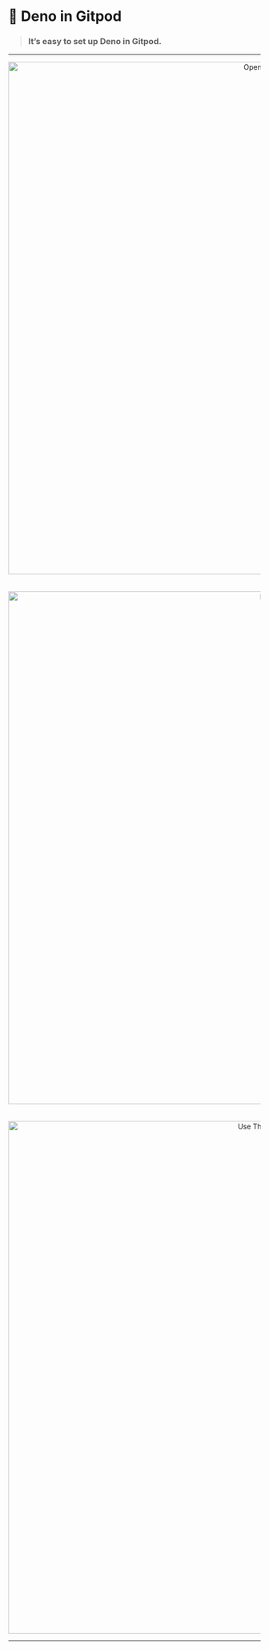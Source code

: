 # 🦎 Deno in Gitpod

> ### It’s easy to set up Deno in Gitpod.

---

<p align="center">
  <a href="https://gitpod.io/#https://github.com/ArnavK-09/gitpod-deno-base">
    <img width="1024" src="https://gitpod.io/button/open-in-gitpod.svg" alt="Open In Gitpod" />
  </a>
  <br />
  <br />
  <br />
  <a href="https://deno.com">
    <img width="1024" src="https://img.shields.io/badge/Deno-000000.svg?style=platic&logo=Deno&logoColor=white" alt="Deno" />
  </a>
  <br />
  <br />
  <br />
  <a href="https://github.com/new?template_name=gitpod-deno-base&template_owner=ArnavK-09">
    <img width="1024" src="https://img.shields.io/badge/Github-000000.svg?style=plastic&logo=Github&logoColor=white&label=Use%20This%20Template" alt="Use This Template" />
  </a>

</p>

---
